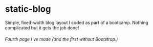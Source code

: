 # static-blog

<p>Simple, fixed-width blog layout I coded as part of a bootcamp. Nothing complicated but it gets the job done!</p>

<h6>Fourth page I've made (and the first without Bootstrap.)</h6>
